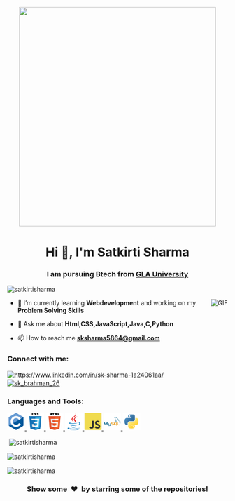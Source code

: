 <p align="center">
  <a href="https://media.licdn.com/dms/image/C5603AQFRXku5M5SYjw/profile-displayphoto-shrink_800_800/0/1651808688892?e=1679529600&v=beta&t=P_7o0OVsem92Mf9sbaETMXjNvRMdjKPsyRG05ZQVrXs" target="_blank"><img src="https://media.licdn.com/dms/image/C5603AQFRXku5M5SYjw/profile-displayphoto-shrink_400_400/0/1651808688892?e=1679529600&v=beta&t=ZF4jZm2cryCpV2120yqeKLKz3rxxTW-v2nkpnXHACjc" width=450 height=500></a>

</p>
<h1 align="center">Hi 👋, I'm Satkirti Sharma</h1>
<h3 align="center">I am pursuing Btech from <a href="https://www.gla.ac.in/"target="_blank">GLA University</a></h3>


<p align="left"> <img src="https://komarev.com/ghpvc/?username=satkirtisharma&label=Profile%20views&color=0e75b6&style=flat" alt="satkirtisharma" /> </p>
<img align="right" height="280px" alt="GIF" src="https://camo.githubusercontent.com/8bf6f6d78abc81fcf9c49f10649423e73ea44bc248e83aaae8759d401c829a84/68747470733a2f2f70687973696373677572756b756c2e66696c65732e776f726470726573732e636f6d2f323031392f30322f6368617261637465722d312e676966" />

* 🌱 I’m currently learning **Webdevelopment** and working on my <b>Problem Solving Skills</b>

* 💬 Ask me about **Html,CSS,JavaScript,Java,C,Python**

* 📫 How to reach me **sksharma5864@gmail.com**

<h3 align="left">Connect with me:</h3>
<p align="left">
<a href="https://www.linkedin.com/in/sk-sharma-1a24061aa/" target="blank"><img align="center" src="https://raw.githubusercontent.com/rahuldkjain/github-profile-readme-generator/master/src/images/icons/Social/linked-in-alt.svg" alt="https://www.linkedin.com/in/sk-sharma-1a24061aa/" height="30" width="40" />
  <a href="https://instagram.com/sk_brahman_26" target="blank"><img align="center" src="https://raw.githubusercontent.com/rahuldkjain/github-profile-readme-generator/master/src/images/icons/Social/instagram.svg" alt="sk_brahman_26" height="30" width="40" /></a>
</p>

<h3 align="left">Languages and Tools:</h3>
<p align="left"> <a href="https://www.cprogramming.com/" target="_blank" rel="noreferrer"> <img src="https://raw.githubusercontent.com/devicons/devicon/master/icons/c/c-original.svg" alt="c" width="40" height="40"/> </a> <a href="https://www.w3schools.com/css/" target="_blank" rel="noreferrer"> <img src="https://raw.githubusercontent.com/devicons/devicon/master/icons/css3/css3-original-wordmark.svg" alt="css3" width="40" height="40"/> </a> <a href="https://www.w3.org/html/" target="_blank" rel="noreferrer"> <img src="https://raw.githubusercontent.com/devicons/devicon/master/icons/html5/html5-original-wordmark.svg" alt="html5" width="40" height="40"/> </a> <a href="https://www.java.com" target="_blank" rel="noreferrer"> <img src="https://raw.githubusercontent.com/devicons/devicon/master/icons/java/java-original.svg" alt="java" width="40" height="40"/> </a> <a href="https://developer.mozilla.org/en-US/docs/Web/JavaScript" target="_blank" rel="noreferrer"> <img src="https://raw.githubusercontent.com/devicons/devicon/master/icons/javascript/javascript-original.svg" alt="javascript" width="40" height="40"/> </a> <a href="https://www.mysql.com/" target="_blank" rel="noreferrer"> <img src="https://raw.githubusercontent.com/devicons/devicon/master/icons/mysql/mysql-original-wordmark.svg" alt="mysql" width="40" height="40"/> </a> <a href="https://www.python.org" target="_blank" rel="noreferrer"> <img src="https://raw.githubusercontent.com/devicons/devicon/master/icons/python/python-original.svg" alt="python" width="40" height="40"/> </a> </p>

<p>&nbsp;<img align="center" src="https://github-readme-stats.vercel.app/api?username=satkirtisharma&show_icons=true&locale=en" alt="satkirtisharma" /></p>

<p><img align="center" src="https://github-readme-stats.vercel.app/api/top-langs?username=satkirtisharma&show_icons=true&locale=en&layout=compact" alt="satkirtisharma" /></p>


<p><img align="center" src="https://github-readme-streak-stats.herokuapp.com/?user=satkirtisharma&" alt="satkirtisharma" /></p>

<h3 align="center">Show some &nbsp;❤️&nbsp; by starring some of the repositories! </h3>
